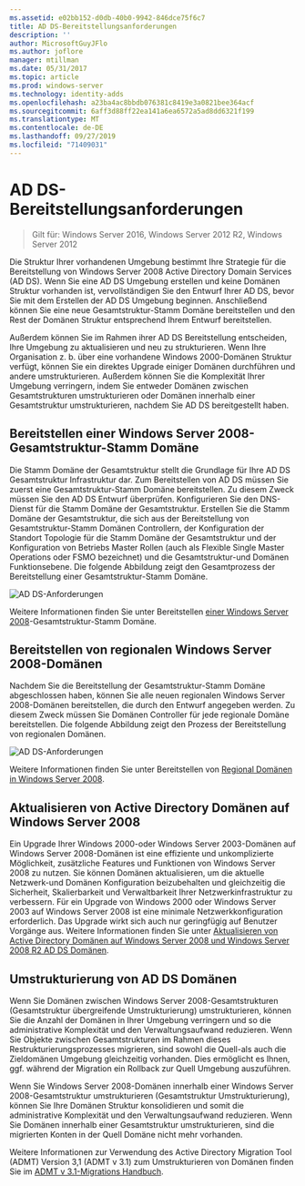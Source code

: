 ```yaml
---
ms.assetid: e02bb152-d0db-40b0-9942-846dce75f6c7
title: AD DS-Bereitstellungsanforderungen
description: ''
author: MicrosoftGuyJFlo
ms.author: joflore
manager: mtillman
ms.date: 05/31/2017
ms.topic: article
ms.prod: windows-server
ms.technology: identity-adds
ms.openlocfilehash: a23ba4ac8bbdb076381c8419e3a0821bee364acf
ms.sourcegitcommit: 6aff3d88ff22ea141a6ea6572a5ad8dd6321f199
ms.translationtype: MT
ms.contentlocale: de-DE
ms.lasthandoff: 09/27/2019
ms.locfileid: "71409031"
---
```

# <a name="ad-ds-deployment-requirements"></a>AD DS-Bereitstellungsanforderungen

>Gilt für: Windows Server 2016, Windows Server 2012 R2, Windows Server 2012

Die Struktur Ihrer vorhandenen Umgebung bestimmt Ihre Strategie für die Bereitstellung von Windows Server 2008 Active Directory Domain Services (AD DS). Wenn Sie eine AD DS Umgebung erstellen und keine Domänen Struktur vorhanden ist, vervollständigen Sie den Entwurf Ihrer AD DS, bevor Sie mit dem Erstellen der AD DS Umgebung beginnen. Anschließend können Sie eine neue Gesamtstruktur-Stamm Domäne bereitstellen und den Rest der Domänen Struktur entsprechend Ihrem Entwurf bereitstellen.  
  
Außerdem können Sie im Rahmen ihrer AD DS Bereitstellung entscheiden, Ihre Umgebung zu aktualisieren und neu zu strukturieren. Wenn Ihre Organisation z. b. über eine vorhandene Windows 2000-Domänen Struktur verfügt, können Sie ein direktes Upgrade einiger Domänen durchführen und andere umstrukturieren. Außerdem können Sie die Komplexität Ihrer Umgebung verringern, indem Sie entweder Domänen zwischen Gesamtstrukturen umstrukturieren oder Domänen innerhalb einer Gesamtstruktur umstrukturieren, nachdem Sie AD DS bereitgestellt haben.  
  
## <a name="deploying-a-windows-server-2008-forest-root-domain"></a>Bereitstellen einer Windows Server 2008-Gesamtstruktur-Stamm Domäne  
Die Stamm Domäne der Gesamtstruktur stellt die Grundlage für Ihre AD DS Gesamtstruktur Infrastruktur dar. Zum Bereitstellen von AD DS müssen Sie zuerst eine Gesamtstruktur-Stamm Domäne bereitstellen. Zu diesem Zweck müssen Sie den AD DS Entwurf überprüfen. Konfigurieren Sie den DNS-Dienst für die Stamm Domäne der Gesamtstruktur. Erstellen Sie die Stamm Domäne der Gesamtstruktur, die sich aus der Bereitstellung von Gesamtstruktur-Stamm Domänen Controllern, der Konfiguration der Standort Topologie für die Stamm Domäne der Gesamtstruktur und der Konfiguration von Betriebs Master Rollen (auch als Flexible Single Master Operations oder FSMO bezeichnet) und die Gesamtstruktur-und Domänen Funktionsebene. Die folgende Abbildung zeigt den Gesamtprozess der Bereitstellung einer Gesamtstruktur-Stamm Domäne.  
  
![AD DS-Anforderungen](media/AD-DS-Deployment-Requirements/033aad0b-25ff-4793-8825-88a6daa01a55.gif)  
  
Weitere Informationen finden Sie unter Bereitstellen [einer Windows Server 2008](https://technet.microsoft.com/library/cc731174.aspx)-Gesamtstruktur-Stamm Domäne.  
  
## <a name="deploying-windows-server-2008-regional-domains"></a>Bereitstellen von regionalen Windows Server 2008-Domänen  
Nachdem Sie die Bereitstellung der Gesamtstruktur-Stamm Domäne abgeschlossen haben, können Sie alle neuen regionalen Windows Server 2008-Domänen bereitstellen, die durch den Entwurf angegeben werden. Zu diesem Zweck müssen Sie Domänen Controller für jede regionale Domäne bereitstellen. Die folgende Abbildung zeigt den Prozess der Bereitstellung von regionalen Domänen.  
  
![AD DS-Anforderungen](media/AD-DS-Deployment-Requirements/89a878c8-9a94-4180-ad43-ca75316a6318.gif)  
  
Weitere Informationen finden Sie unter Bereitstellen von [Regional Domänen in Windows Server 2008](https://technet.microsoft.com/library/cc755118.aspx).  
  
## <a name="upgrading-active-directory-domains-to-windows-server-2008"></a>Aktualisieren von Active Directory Domänen auf Windows Server 2008  
Ein Upgrade Ihrer Windows 2000-oder Windows Server 2003-Domänen auf Windows Server 2008-Domänen ist eine effiziente und unkomplizierte Möglichkeit, zusätzliche Features und Funktionen von Windows Server 2008 zu nutzen. Sie können Domänen aktualisieren, um die aktuelle Netzwerk-und Domänen Konfiguration beizubehalten und gleichzeitig die Sicherheit, Skalierbarkeit und Verwaltbarkeit Ihrer Netzwerkinfrastruktur zu verbessern. Für ein Upgrade von Windows 2000 oder Windows Server 2003 auf Windows Server 2008 ist eine minimale Netzwerkkonfiguration erforderlich. Das Upgrade wirkt sich auch nur geringfügig auf Benutzer Vorgänge aus. Weitere Informationen finden Sie unter [Aktualisieren von Active Directory Domänen auf Windows Server 2008 und Windows Server 2008 R2 AD DS Domänen](https://technet.microsoft.com/library/cc731188.aspx).  
  
## <a name="restructuring-ad-ds-domains"></a>Umstrukturierung von AD DS Domänen  
Wenn Sie Domänen zwischen Windows Server 2008-Gesamtstrukturen (Gesamtstruktur übergreifende Umstrukturierung) umstrukturieren, können Sie die Anzahl der Domänen in Ihrer Umgebung verringern und so die administrative Komplexität und den Verwaltungsaufwand reduzieren. Wenn Sie Objekte zwischen Gesamtstrukturen im Rahmen dieses Restrukturierungsprozesses migrieren, sind sowohl die Quell-als auch die Zieldomänen Umgebung gleichzeitig vorhanden. Dies ermöglicht es Ihnen, ggf. während der Migration ein Rollback zur Quell Umgebung auszuführen.  
  
Wenn Sie Windows Server 2008-Domänen innerhalb einer Windows Server 2008-Gesamtstruktur umstrukturieren (Gesamtstruktur Umstrukturierung), können Sie Ihre Domänen Struktur konsolidieren und somit die administrative Komplexität und den Verwaltungsaufwand reduzieren. Wenn Sie Domänen innerhalb einer Gesamtstruktur umstrukturieren, sind die migrierten Konten in der Quell Domäne nicht mehr vorhanden.  
  
Weitere Informationen zur Verwendung des Active Directory Migration Tool (ADMT) Version 3,1 (ADMT v 3.1) zum Umstrukturieren von Domänen finden Sie im [ADMT v 3.1-Migrations Handbuch](https://go.microsoft.com/fwlink/?LinkId=93678).  
  


